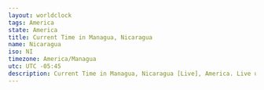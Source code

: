 ```yaml
---
layout: worldclock
tags: America
state: America
title: Current Time in Managua, Nicaragua
name: Nicaragua
iso: NI
timezone: America/Managua
utc: UTC -05:45
description: Current Time in Managua, Nicaragua [Live], America. Live update now time in Managua, timezone America/Managua, UTC -05:45, Country ISO code & Current Local Time.
---
```


